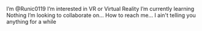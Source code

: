 I’m @Runic0119
I’m interested in VR or Virtual Reality
I’m currently learning Nothing
I’m looking to collaborate on...
How to reach me... I ain't telling you anything for a while

